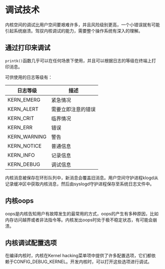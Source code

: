 # 调试技术

内核空间的调试比用户空间要艰难许多，并且风险级别更高，一个小错误就有可能引起系统崩溃。驾驭内核调试的能力，需要整个操作系统有深入的理解。

## 通过打印来调试

`printk()`函数几乎可以在任何场景下使用，并且可以根据日志的等级在终端上打印消息。

可供使用的日志等级有：

| 日志等级 | 描述
| ----- | ----- |
| KERN_EMERG | 紧急情况 |
| KERN_ALERT | 需要立即注意的错误 |
| KERN_CRIT | 临界情况 |
| KERN_ERR | 错误 |
| KERN_WARNING | 警告 |
| KERN_NOTICE | 普通信息 |
| KERN_INFO | 记录信息 |
| KERN_DEBUG | 调试信息 |

内核消息被保存在环形队列中，新消息会覆盖旧消息。用户空间守护进程klogd从记录缓冲区中获取内核消息，然后由syslogd守护进程保存至系统日志文件中。

## 内核oops

oops是内核告知用户有故障发生的最常用的方式，oops的产生有多种原因，比如内存访问越界或者非法指令等。内核发出oops时处于极不稳定状态，有可能会崩溃。

## 内核调试配置选项

在编译内核时，内核在Kernel hacking菜单项中提供了许多配置选项，它们都依赖于CONFIG_DEBUG_KERNEL。开发内核时，可以打开这些选项进行调试。